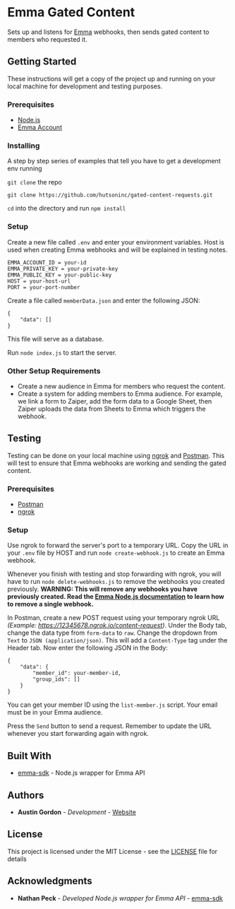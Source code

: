 # Emma Gated Content

Sets up and listens for [Emma](https://myemma.com/) webhooks, then sends gated content to members who requested it.

## Getting Started

These instructions will get a copy of the project up and running on your local machine for development and testing purposes.

### Prerequisites

* [Node.js](https://nodejs.org/en/)
* [Emma Account](https://myemma.com/)

### Installing

A step by step series of examples that tell you have to get a development env running

`git clone` the repo

```
git clone https://github.com/hutsoninc/gated-content-requests.git
```

`cd` into the directory and run `npm install`

### Setup

Create a new file called `.env` and enter your environment variables. Host is used when creating Emma webhooks and will be explained in testing notes.

```
EMMA_ACCOUNT_ID = your-id
EMMA_PRIVATE_KEY = your-private-key
EMMA_PUBLIC_KEY = your-public-key
HOST = your-host-url
PORT = your-port-number
```

Create a file called `memberData.json` and enter the following JSON:

```
{
    "data": []
}
```

This file will serve as a database.

Run `node index.js` to start the server.

### Other Setup Requirements

* Create a new audience in Emma for members who request the content.
* Create a system for adding members to Emma audience. For example, we link a form to Zaiper, add the form data to a Google Sheet, then Zaiper uploads the data from Sheets to Emma which triggers the webhook.

## Testing

Testing can be done on your local machine using [ngrok](https://ngrok.com/) and [Postman](https://www.getpostman.com/). This will test to ensure that Emma webhooks are working and sending the gated content.

### Prerequisites

* [Postman](https://www.getpostman.com/)
* [ngrok](https://ngrok.com/)

### Setup

Use ngrok to forward the server's port to a temporary URL. Copy the URL in your `.env` file by HOST and run `node create-webhook.js` to create an Emma webhook. 

Whenever you finish with testing and stop forwarding with ngrok, you will have to run `node delete-webhooks.js` to remove the webhooks you created previously. **WARNING: This will remove any webhooks you have previously created. Read the [Emma Node.js documentation](https://github.com/nathanpeck/emma-sdk) to learn how to remove a single webhook.**

In Postman, create a new POST request using your temporary ngrok URL *(Example: https://12345678.ngrok.io/content-request)*. Under the Body tab, change the data type from `form-data` to `raw`. Change the dropdown from `Text` to `JSON (application/json)`. This will add a `Content-Type` tag under the Header tab. Now enter the following JSON in the Body:

```
{
	"data": {
		"member_id": your-member-id,
		"group_ids": []
	}
}
```

You can get your member ID using the `list-member.js` script. Your email must be in your Emma audience.

Press the `Send` button to send a request. Remember to update the URL whenever you start forwarding again with ngrok.

## Built With

* [emma-sdk](https://github.com/nathanpeck/emma-sdk) - Node.js wrapper for Emma API

## Authors

* **Austin Gordon** - *Development* - [Website](http://www.austinleegordon.com)

## License

This project is licensed under the MIT License - see the [LICENSE](LICENSE) file for details

## Acknowledgments

* **Nathan Peck** - *Developed Node.js wrapper for Emma API* - [emma-sdk](https://github.com/nathanpeck/emma-sdk)
